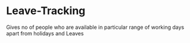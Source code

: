 # Leave-Tracking
Gives no of people who are available in particular range of working days apart from holidays and Leaves
